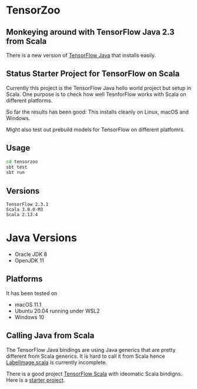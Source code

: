 # TensorZoo

## Monkeying around with TensorFlow Java 2.3 from Scala

There is a new version of [TensorFlow Java](https://www.tensorflow.org/install/lang_java) that installs easily.

## Status Starter Project for TensorFlow on Scala

Currently this project is the TensorFlow Java hello world project but setup in Scala. 
One purpose is to check how well TesnforFlow works with Scala on different platforms. 

So far the results has been good: This installs cleanly on Linux, macOS and Windows.

Might also test out prebuild models for TensorFlow on different platfomrs.


## Usage

``` sh
cd tensorzoo
sbt test
sbt run
```

## Versions

```
TensorFlow 2.3.1
Scala 3.0.0-M3
Scala 2.13.4
```

# Java Versions

* Oracle JDK 8
* OpenJDK 11

## Platforms

It has been tested on

* macOS 11.1
* Ubuntu 20.04 running under WSL2
* Windows 10

## Calling Java from Scala

The TensorFlow Java bindings are using Java generics that are pretty different from Scala generics.
It is hard to call it from Scala hence [LabelImage.scala](https://github.com/sami-badawi/tensorzoo/blob/main/src/main/scala/LabelImage.scala) is currently incomplete.

There is a good project [TensorFlow Scala](https://github.com/eaplatanios/tensorflow_scala) with ideomatic Scala bindigns.
Here is a [starter project](https://github.com/sami-badawi/tf_scala_ex).

